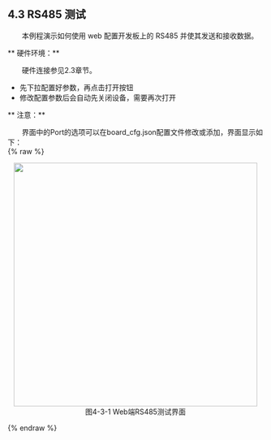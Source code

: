 ## 4.3 RS485 测试

&emsp;&emsp;本例程演示如何使用 web 配置开发板上的 RS485 并使其发送和接收数据。  

** 硬件环境：**

&emsp;&emsp;硬件连接参见2.3章节。

- 先下拉配置好参数，再点击打开按钮
- 修改配置参数后会自动先关闭设备，需要再次打开

** 注意：**    

&emsp;&emsp;界面中的Port的选项可以在board_cfg.json配置文件修改或添加，界面显示如下：   
{% raw %}
<div  align="center" >
<img src="/imagech/WEB-RS485.png",alt="cover", width=480 >
</div>
<div align="center" > 图4-3-1 Web端RS485测试界面 </div>
<p></p>
{% endraw %}  



